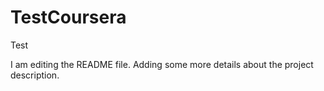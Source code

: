 # TestCoursera
Test

I am editing the README file. Adding some more details about the project description.

